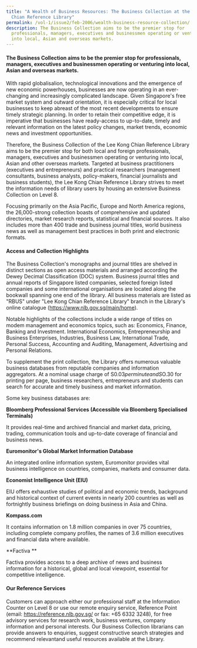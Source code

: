 ```yaml
---
title: "A Wealth of Business Resources: The Business Collection at the Lee Kong
  Chian Reference Library"
permalink: /vol-1/issue2/feb-2006/wealth-business-resource-collection/
description: The Business Collection aims to be the premier stop for
  professionals, managers, executives and businessmen operating or venturing
  into local, Asian and overseas markets.
---
```

#### The Business Collection aims to be the premier stop for professionals, managers, executives and businessmen operating or venturing into local, Asian and overseas markets.

With rapid globalisalion, technological innovations and the emergence of new economic powerhouses, businesses are now operating in an ever-changing and increasingly complicated landscape. Given Singapore's free market system and outward orientation, it is especially critical for local businesses to keep abreast of the most recent developments to ensure timely strategic planning. In order to retain their competitive edge, it is imperative that businesses have ready-access to up-to-date, timely and relevant information on the latest policy changes, market trends, economic news and investment opportunities.

Therefore, the Business Collection of the Lee Kong Chian Reference Library aims to be the premier stop for both local and foreign professionals, managers, executives and businessmen operating or venturing into local, Asian and other overseas markets. Targeted at business practitioners (executives and entrepreneurs) and practical researchers (management consultants, business analysts, policy-makers, financial journalists and business students), the Lee Kong Chian Reference Library strives to meet the information needs of library users by housing an extensive Business Collection on Level 8.

Focusing primarily on the Asia Pacific, Europe and North America regions, the 26,000-strong collection boasts of comprehensive and updated directories, market research reports, statistical and financial sources. It also includes more than 400 trade and business journal titles, world business news as well as management best practices in both print and electronic formats.

#### **Access and Collection Highlights**
The Business Collection's monographs and journal titles are shelved in distinct sections as open access materials and arranged according the Dewey Decimal Classification (DOC) system. Business journal titles and annual reports of Singapore listed companies, selected foreign listed companies and some international organisations are located along the bookwall spanning one end of the library. All business materials are listed as "RBUS" under "Lee Kong Chian Reference Library" branch in the Library's online catalogue (<a href="https://www.nlb.gov.sg/main/home">https://www.nlb.gov.sg/main/home</a>).

Notable highlights of the collections include a wide range of titles on modem management and economics topics, such as: Economics, Finance, Banking and Investment. International Economics, Entrepreneurship and Business Enterprises, Industries, Business Law, International Trade, Personal Success, Accounting and Auditing, Management, Advertising and Personal Relations.

To supplement the print collection, the Library offers numerous valuable business databases  from reputable companies and information aggregators. At a nominal usage charge of S$0.03 per minute and S$O.30 for printing per page, business researchers, entrepreneurs and students can search for accurate and timely business and market information.

Some key business databases are:

**Bloomberg Professional Services (Accessible via Bloomberg Specialised Terminals)**

It provides real-time and archived financial and market data, pricing, trading, communication tools and up-to-date coverage of financial and business news.

**Euromonitor's Global Market Information Database**

An integrated online information system, Euromonitor provides vital business intelligence on countries, companies, markets and consumer data.

**Economist Intelligence Unit (EIU)**

EIU offers exhaustive studies of political and economic trends, background and historical context of current events in nearly 200 countries as well as fortnightly business briefings on doing business in Asia and China.

**Kompass.com**

It contains information on 1.8 million companies in over 75 countries, including complete company profiles, the names of 3.6 million executives and financial data where available.

**Factiva **

Factiva provides access to a deep archive of news and business information for a historical, global and local viewpoint, essential for competitive intelligence.

#### **Our Reference Services**

Customers can approach either our professional staff at the Information Counter on Level 8 or use our remote enquiry service, Reference Point (email: <a href="https://reference.nlb.gov.sg/">https://reference.nlb.gov.sg/</a> or fax: +65 6332 3248), for free advisory services for research work, business ventures, company information and personal interests. Our Business Collection librarians can provide answers to enquiries, suggest constructive search strategies and recommend relevantand useful resources available at the Library.




